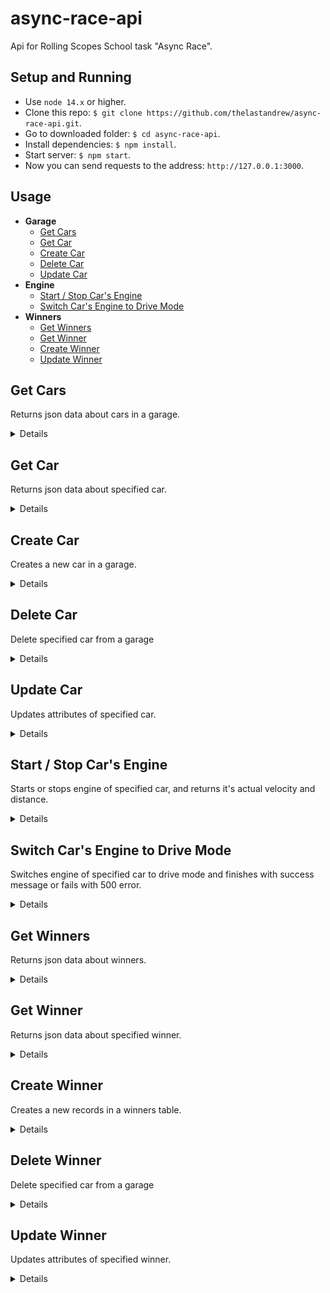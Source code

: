 # async-race-api
Api for Rolling Scopes School task "Async Race".

## Setup and Running

- Use `node 14.x` or higher.
- Clone this repo: `$ git clone https://github.com/thelastandrew/async-race-api.git`.
- Go to downloaded folder: `$ cd async-race-api`.
- Install dependencies: `$ npm install`.
- Start server: `$ npm start`.
- Now you can send requests to the address: `http://127.0.0.1:3000`.

## Usage

- **Garage**
    - [Get Cars](https://github.com/thelastandrew/async-race-api#get-cars)
    - [Get Car](https://github.com/thelastandrew/async-race-api#get-car)
    - [Create Car](https://github.com/thelastandrew/async-race-api#create-car)
    - [Delete Car](https://github.com/thelastandrew/async-race-api#delete-car)
    - [Update Car](https://github.com/thelastandrew/async-race-api#update-car)
- **Engine**
    - [Start / Stop Car's Engine](https://github.com/thelastandrew/async-race-api#start--stop-cars-engine)
    - [Switch Car's Engine to Drive Mode](https://github.com/thelastandrew/async-race-api#switch-cars-engine-to-drive-mode)
- **Winners**
    - [Get Winners](https://github.com/thelastandrew/async-race-api#get-winners)
    - [Get Winner](https://github.com/thelastandrew/async-race-api#get-winner)
    - [Create Winner](https://github.com/thelastandrew/async-race-api#create-winner)
    - [Update Winner](https://github.com/thelastandrew/async-race-api#update-winner)

**Get Cars**
----
Returns json data about cars in a garage.

<details>

* **URL**

    /garage

* **Method:**

    `GET`

* **Headers:**

    None

*  **URL Params**

    None

* **Query Params**

    **Optional:**

    `_page=[integer]`

    `_limit=[integer]`

    If `_limit` param is passed api returns a header `X-Total-Count` that countains total number of records.

* **Data Params**

    None

* **Success Response:**

  * **Code:** 200 OK <br />
    **Content:**
    ```json
      [
        {
          "name": "Tesla",
          "color": "#e6e6fa",
          "id": 1
        }
      ]
    ```
    **Headers:**
    ```
      "X-Total-Count": "4"
    ```

* **Error Response:**

    None

* **Notes:**

    None

</details>

**Get Car**
----
Returns json data about specified car.

<details>

* **URL**

    /garage/:id

* **Method:**

    `GET`

* **Headers:**

    None

*  **URL Params**

    **Required:**

    `id=[integer]`

* **Query Params**

    None

* **Data Params**

    None

* **Success Response:**

  * **Code:** 200 OK <br />
    **Content:**
    ```json
      {
        "name": "Tesla",
        "color": "#e6e6fa",
        "id": 1
      }
    ```

* **Error Response:**

  * **Code:** 404 NOT FOUND <br />
    **Content:**
    ```json
      {}
    ```

* **Notes:**

    None

</details>

**Create Car**
----
Creates a new car in a garage.

<details>

* **URL**

    /garage

* **Method:**

    `POST`

* **Headers:**

    `'Content-Type': 'application/json'`

*  **URL Params**

    None

* **Query Params**

    None

* **Data Params**

    ```typescript
      {
        name: string,
        color: string
      }
    ```

* **Success Response:**

  * **Code:** 201 CREATED <br />
    **Content:**
    ```json
      {
          "name": "New Red Car",
          "color": "#ff0000",
          "id": 10
      }
    ```

* **Error Response:**

    None

* **Notes:**

    None

</details>


**Delete Car**
----
Delete specified car from a garage

<details>

* **URL**

    /garage/:id

* **Method:**

    `DELETE`

* **Headers:**

    None

*  **URL Params**

    **Required:**

    `id=[integer]`

* **Query Params**

    None

* **Data Params**

    None

* **Success Response:**

  * **Code:** 200 OK <br />
    **Content:**
    ```json
      {}
    ```

* **Error Response:**

  * **Code:** 404 NOT FOUND <br />
    **Content:**
    ```json
      {}
    ```

* **Notes:**

    None

</details>

**Update Car**
----
Updates attributes of specified car.

<details>

* **URL**

    /garage/:id

* **Method:**

    `PUT`

* **Headers:**

    `'Content-Type': 'application/json'`

*  **URL Params**

    **Required:**

    `id=[integer]`

* **Query Params**

    None

* **Data Params**

    ```typescript
      {
        name: string,
        color: string
      }
    ```

* **Success Response:**

  * **Code:** 200 OK <br />
    **Content:**
    ```json
      {
          "name": "Car with new name",
          "color": "#ff00ff",
          "id": 2
      }
    ```

* **Error Response:**

  * **Code:** 404 NOT FOUND <br />
    **Content:**
    ```json
      {}
    ```

* **Notes:**

    None

</details>

**Start / Stop Car's Engine**
----
Starts or stops engine of specified car, and returns it's actual velocity and distance.

<details>

* **URL**

    /engine

* **Method:**

    `PATCH`

* **Headers:**

    None

*  **URL Params**

    None

* **Query Params**

    **Required:**

    `id=[integer]`

    `status=['started'|'stopped']`

* **Data Params**

    None

* **Success Response:**

  * **Code:** 200 OK <br />
    **Content:**
    ```json
      {
        "velocity": 64,
        "distance": 500000
      }
    ```

* **Error Response:**

  * **Code:** 400 BAD REQUEST <br />
      **Content:**

      Wrong parameters: "id" should be any positive number, "status" should be "started", "stopped" or "drive"

  OR

  * **Code:** 404 NOT FOUND <br />
      **Content:**

      Car with such id was not found in the garage.

* **Notes:**

    None

</details>

**Switch Car's Engine to Drive Mode**
----
Switches engine of specified car to drive mode and finishes with success message or fails with 500 error.

<details>

* **URL**

    /engine

* **Method:**

    `PATCH`

* **Headers:**

    None

*  **URL Params**

    None

* **Query Params**

    **Required:**

    `id=[integer]`

    `status=['drive']`

* **Data Params**

    None

* **Success Response:**

  * **Code:** 200 OK <br />
    **Content:**
    ```json
      {
        "success": true
      }
    ```

* **Error Response:**

  * **Code:** 400 BAD REQUEST <br />
      **Content:**

      Wrong parameters: "id" should be any positive number, "status" should be "started", "stopped" or "drive"

  OR

  * **Code:** 404 NOT FOUND <br />
      **Content:**

      Engine parameters for car with such id was not found in the garage. Have you tried to set engine status to "started" before?

  OR

  * **Code:** 429 TOO MANY REQUESTS <br />
      **Content:**

      Drive already in progress. You can't run drive for the same car twice while it's not stopped.

  OR

  * **Code:** 500 INTERNAL SERVER ERROR <br />
      **Content:**

      Car has been stopped suddenly. It's engine was broken down.

* **Notes:**

    - Before using this request you need to switch engine status to the 'started' status first.
    - Time when response will finish can be calculated using response from making engine 'started'.
    - Engine may fall randomly and at random time at the whole distance.

</details>

**Get Winners**
----
Returns json data about winners.

<details>

* **URL**

    /winners

* **Method:**

    `GET`

* **Headers:**

    None

*  **URL Params**

    None

* **Query Params**

    **Optional:**

    `_page=[integer]`

    `_limit=[integer]`

    `_sort=['id'|'wins'|'time']`

    `_order=['ASC'|'DESC']`

    If `_limit` param is passed api returns a header `X-Total-Count` that countains total number of records.

* **Data Params**

    None

* **Success Response:**

  * **Code:** 200 OK <br />
    **Content:**
    ```json
      [
        {
          "id": 16,
          "wins": 1,
          "time": 2.92
        }
      ]
    ```
    **Headers:**
    ```
      "X-Total-Count": "4"
    ```

* **Error Response:**

    None

* **Notes:**

    None

</details>

**Get Winner**
----
Returns json data about specified winner.

<details>

* **URL**

    /winners/:id

* **Method:**

    `GET`

* **Headers:**

    None

*  **URL Params**

    **Required:**

    `id=[integer]`

* **Query Params**

    None

* **Data Params**

    None

* **Success Response:**

  * **Code:** 200 OK <br />
    **Content:**
    ```json
      {
          "id": 1,
          "wins": 1,
          "time": 10
      }
    ```

* **Error Response:**

  * **Code:** 404 NOT FOUND <br />
    **Content:**
    ```json
      {}
    ```

* **Notes:**

    None

</details>

**Create Winner**
----
Creates a new records in a winners table.

<details>

* **URL**

    /winners

* **Method:**

    `POST`

* **Headers:**

    `'Content-Type': 'application/json'`

*  **URL Params**

    None

* **Query Params**

    None

* **Data Params**

    ```typescript
      {
        id: number,
        wins: number,
        time: number
      }
    ```

* **Success Response:**

  * **Code:** 201 CREATED <br />
    **Content:**
    ```json
      {
        "id": 109,
        "wins": 1,
        "time": 10
      }
    ```

* **Error Response:**

  * **Code:** 500 INTERNAL SERVER ERROR <br />
      **Content:**

      Error: Insert failed, duplicate id

* **Notes:**

    None

</details>

**Delete Winner**
----
Delete specified car from a garage

<details>

* **URL**

    /winners/:id

* **Method:**

    `DELETE`

* **Headers:**

    None

*  **URL Params**

    **Required:**

    `id=[integer]`

* **Query Params**

    None

* **Data Params**

    None

* **Success Response:**

  * **Code:** 200 OK <br />
    **Content:**
    ```json
      {}
    ```

* **Error Response:**

  * **Code:** 404 NOT FOUND <br />
    **Content:**
    ```json
      {}
    ```

* **Notes:**

    None

</details>

**Update Winner**
----
Updates attributes of specified winner.

<details>

* **URL**

    /winners/:id

* **Method:**

    `PUT`

* **Headers:**

    `'Content-Type': 'application/json'`

*  **URL Params**

    **Required:**

    `id=[integer]`

* **Query Params**

    None

* **Data Params**

    ```typescript
      {
        wins: number,
        time: number
      }
    ```

* **Success Response:**

  * **Code:** 200 OK <br />
    **Content:**
    ```json
      {
        "wins": 2,
        "time": 11,
        "id": 16
      }
    ```

* **Error Response:**

  * **Code:** 404 NOT FOUND <br />
    **Content:**
    ```json
      {}
    ```

* **Notes:**

    None

</details>
